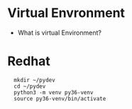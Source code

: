 # Virtual Envronment 
- What is virtual Environment? 


# Redhat 

      mkdir ~/pydev
      cd ~/pydev
      python3 -m venv py36-venv
      source py36-venv/bin/activate

